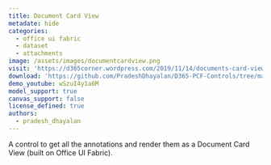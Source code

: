 ```yaml
---
title: Document Card View
metadate: hide
categories:
  - office ui fabric
  - dataset
  - attachments
image: /assets/images/documentcardview.png
visit: 'https://d365corner.wordpress.com/2019/11/14/documents-card-view-my-first-pcf-control-built-on-office-ui-fabric/'
download: 'https://github.com/PradeshDhayalan/D365-PCF-Controls/tree/master/DocumentCard'
demo_youtube: wSzuI4y1a6M
model_support: true
canvas_support: false
license_defined: true
authors:
  - pradesh_dhayalan
---
```


A control to get all the annotations and render them as a Document Card View (built on Office UI Fabric).

